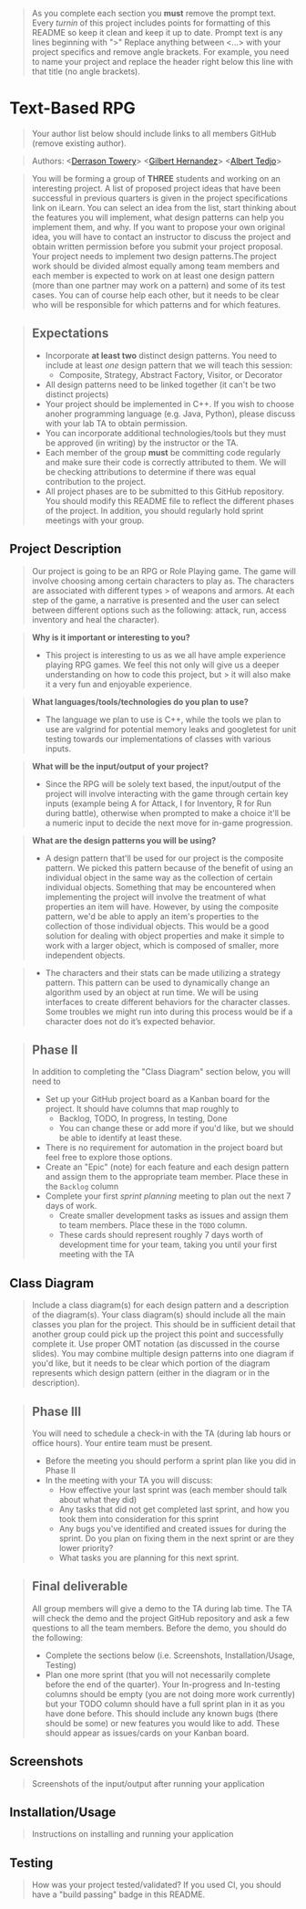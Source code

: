  > As you complete each section you **must** remove the prompt text. Every *turnin* of this project includes points for formatting of this README so keep it clean and keep it up to date. 
 > Prompt text is any lines beginning with "\>"
 > Replace anything between \<...\> with your project specifics and remove angle brackets. For example, you need to name your project and replace the header right below this line with that title (no angle brackets). 
# Text-Based RPG
 > Your author list below should include links to all members GitHub (remove existing author).
 
 > Authors: \<[Derrason Towery](https://github.com/Dtowery98)\> \<[Gilbert Hernandez](https://github.com/GilbertH72)\> \<[Albert Tedjo](https://github.com/atedj001)\>
 >  
 
 > You will be forming a group of **THREE** students and working on an interesting project. A list of proposed project ideas that have been successful in previous quarters is given in the project specifications link on iLearn. You can select an idea from the list, start thinking about the features you will implement, what design patterns can help you implement them, and why. If you want to propose your own original idea, you will have to contact an instructor to discuss the project and obtain written permission before you submit your project proposal. Your project needs to implement two design patterns.The project work should be divided almost equally among team members and each member is expected to work on at least one design pattern (more than one partner may work on a pattern) and some of its test cases. You can of course help each other, but it needs to be clear who will be responsible for which patterns and for which features.
 
 > ## Expectations
 > * Incorporate **at least two** distinct design patterns. You need to include at least *one* design pattern that we will teach this session:
 >   * Composite, Strategy, Abstract Factory, Visitor, or Decorator
 > * All design patterns need to be linked together (it can't be two distinct projects)
 > * Your project should be implemented in C++. If you wish to choose anoher programming language (e.g. Java, Python), please discuss with your lab TA to obtain permission.
 > * You can incorporate additional technologies/tools but they must be approved (in writing) by the instructor or the TA.
 > * Each member of the group **must** be committing code regularly and make sure their code is correctly attributed to them. We will be checking attributions to determine if there was equal contribution to the project.
> * All project phases are to be submitted to this GitHub repository. You should modify this README file to reflect the different phases of the project. In addition, you should regularly hold sprint meetings with your group.

## Project Description
> Our project is going to be an RPG or Role Playing game. The game will involve choosing among certain characters to play as. The characters are associated with different types > of weapons and armors. At each step of the game, a narrative is presented and the user can select between different options such as the following: attack, run, access inventory and heal the character).

> **Why is it important or interesting to you?**
> * This project is interesting to us as we all have ample experience playing RPG games. We feel this not only will give us a deeper understanding on how to code this project, but > it will also make it a very fun and enjoyable experience. 

> **What languages/tools/technologies do you plan to use?**
> * The language we plan to use is C++, while the tools we plan to use are valgrind for potential memory leaks and googletest for unit testing towards our implementations of classes with various inputs.

> **What will be the input/output of your project?**
> * Since the RPG will be solely text based, the input/output of the project will involve interacting with the game through certain key inputs (example being A for Attack, I for Inventory, R for Run during battle), otherwise when prompted to make a choice it'll be a numeric input to decide the next move for in-game progression.

> **What are the design patterns you will be using?**
> * A design pattern that'll be used for our project is the composite pattern. We picked this pattern because of the benefit of using an individual object in the same way as the collection of certain individual objects. Something that may be encountered when implementing the project will involve the treatment of what properties an item will have. However, by using the composite pattern, we'd be able to apply an item's properties to the collection of those individual objects. This would be a good solution for dealing with object properties and make it simple to work with a larger object, which is composed of smaller, more independent objects.

> * The characters and their stats can be made utilizing a strategy pattern. This pattern can be used to dynamically change an algorithm used by an object at run time. We will be using interfaces to create different behaviors for the character classes. Some troubles we might run into during this process would be if a character does not do it’s expected behavior.


 > ## Phase II
 > In addition to completing the "Class Diagram" section below, you will need to 
 > * Set up your GitHub project board as a Kanban board for the project. It should have columns that map roughly to 
 >   * Backlog, TODO, In progress, In testing, Done
 >   * You can change these or add more if you'd like, but we should be able to identify at least these.
 > * There is no requirement for automation in the project board but feel free to explore those options.
 > * Create an "Epic" (note) for each feature and each design pattern and assign them to the appropriate team member. Place these in the `Backlog` column
 > * Complete your first *sprint planning* meeting to plan out the next 7 days of work.
 >   * Create smaller development tasks as issues and assign them to team members. Place these in the `TODO` column.
 >   * These cards should represent roughly 7 days worth of development time for your team, taking you until your first meeting with the TA
## Class Diagram
 > Include a class diagram(s) for each design pattern and a description of the diagram(s). Your class diagram(s) should include all the main classes you plan for the project. This should be in sufficient detail that another group could pick up the project this point and successfully complete it. Use proper OMT notation (as discussed in the course slides). You may combine multiple design patterns into one diagram if you'd like, but it needs to be clear which portion of the diagram represents which design pattern (either in the diagram or in the description). 
 
 > ## Phase III
 > You will need to schedule a check-in with the TA (during lab hours or office hours). Your entire team must be present. 
 > * Before the meeting you should perform a sprint plan like you did in Phase II
 > * In the meeting with your TA you will discuss: 
 >   - How effective your last sprint was (each member should talk about what they did)
 >   - Any tasks that did not get completed last sprint, and how you took them into consideration for this sprint
 >   - Any bugs you've identified and created issues for during the sprint. Do you plan on fixing them in the next sprint or are they lower priority?
 >   - What tasks you are planning for this next sprint.

 > ## Final deliverable
 > All group members will give a demo to the TA during lab time. The TA will check the demo and the project GitHub repository and ask a few questions to all the team members. 
 > Before the demo, you should do the following:
 > * Complete the sections below (i.e. Screenshots, Installation/Usage, Testing)
 > * Plan one more sprint (that you will not necessarily complete before the end of the quarter). Your In-progress and In-testing columns should be empty (you are not doing more work currently) but your TODO column should have a full sprint plan in it as you have done before. This should include any known bugs (there should be some) or new features you would like to add. These should appear as issues/cards on your Kanban board. 
 
 ## Screenshots
 > Screenshots of the input/output after running your application
 ## Installation/Usage
 > Instructions on installing and running your application
 ## Testing
 > How was your project tested/validated? If you used CI, you should have a "build passing" badge in this README.
 
